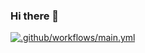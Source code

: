 ### Hi there 👋

<!--
**brad197522/brad197522** is a ✨ _special_ ✨ repository because its `README.md` (this file) appears on your GitHub profile.

Here are some ideas to get you started:

- 🔭 I’m currently working on ...
- 🌱 I’m currently learning ...
- 👯 I’m looking to collaborate on ...
- 🤔 I’m looking for help with ...
- 💬 Ask me about ...
- 📫 How to reach me: ...
- 😄 Pronouns: ...
- ⚡ Fun fact: ...
-->
[![.github/workflows/main.yml](https://github.com/brad197522/brad197522/actions/workflows/main.yml/badge.svg?branch=brad197522-patch-1)](https://github.com/brad197522/brad197522/actions/workflows/main.yml)
